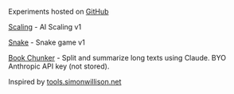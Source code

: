 <link rel="stylesheet" href="style.css">

Experiments hosted on <a href="https://github.com/simonwisdom/lab">GitHub</a>
 
[Scaling](https://lab.simonwisdom.com/scaling-game) - AI Scaling v1

[Snake](https://lab.simonwisdom.com/snake) - Snake game v1

[Book Chunker](https://lab.simonwisdom.com/book-chunks) - Split and summarize long texts using Claude. BYO Anthropic API key (not stored).

<footer>
Inspired by <a href="https://tools.simonwillison.net">tools.simonwillison.net</a>
</footer>